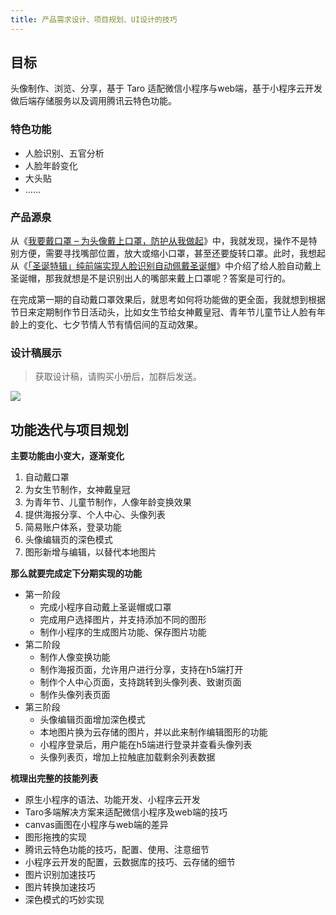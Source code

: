 ```yaml
---
title: 产品需求设计、项目规划、UI设计的技巧
---
```


## 目标

头像制作、浏览、分享，基于 Taro 适配微信小程序与web端，基于小程序云开发做后端存储服务以及调用腾讯云特色功能。

### 特色功能

* 人脸识别、五官分析
* 人脸年龄变化
* 大头贴
* ……

### 产品源泉

从《[我要戴口罩 – 为头像戴上口罩，防护从我做起](https://idealclover.top/archives/602/)》中，我就发现，操作不是特别方便，需要寻找嘴部位置，放大或缩小口罩，甚至还要旋转口罩。此时，我想起从《[「圣诞特辑」纯前端实现人脸识别自动佩戴圣诞帽](https://juejin.im/post/5e02b73fe51d455807699b1f)》中介绍了给人脸自动戴上圣诞帽，那我就想是不是识别出人的嘴部来戴上口罩呢？答案是可行的。

在完成第一期的自动戴口罩效果后，就思考如何将功能做的更全面，我就想到根据节日来定期制作节日活动头，比如女生节给女神戴皇冠、青年节儿童节让人脸有年龄上的变化、七夕节情人节有情侣间的互动效果。


### 设计稿展示

> 获取设计稿，请购买小册后，加群后发送。

![](https://n1image.hjfile.cn/res7/2020/03/28/0e2a38b02aef36e9e1e97d1cbbaa0f87.png)

## 功能迭代与项目规划

<!-- ![](https://n1image.hjfile.cn/res7/2020/03/28/decc6cb6d45e35fb55d8116353359a53.png) -->

**主要功能由小变大，逐渐变化**

1. 自动戴口罩
2. 为女生节制作，女神戴皇冠
3. 为青年节、儿童节制作，人像年龄变换效果
4. 提供海报分享、个人中心、头像列表
5. 简易账户体系，登录功能
6. 头像编辑页的深色模式
7. 图形新增与编辑，以替代本地图片


**那么就要完成定下分期实现的功能**

* 第一阶段
  * 完成小程序自动戴上圣诞帽或口罩
  * 完成用户选择图片，并支持添加不同的图形
  * 制作小程序的生成图片功能、保存图片功能
* 第二阶段
  * 制作人像变换功能
  * 制作海报页面，允许用户进行分享，支持在h5端打开
  * 制作个人中心页面，支持跳转到头像列表、致谢页面
  * 制作头像列表页面
* 第三阶段
  * 头像编辑页面增加深色模式
  * 本地图片换为云存储的图片，并以此来制作编辑图形的功能
  * 小程序登录后，用户能在h5端进行登录并查看头像列表
  * 头像列表页，增加上拉触底加载剩余列表数据

**梳理出完整的技能列表**

* 原生小程序的语法、功能开发、小程序云开发
* Taro多端解决方案来适配微信小程序及web端的技巧
* canvas画图在小程序与web端的差异
* 图形拖拽的实现
* 腾讯云特色功能的技巧，配置、使用、注意细节
* 小程序云开发的配置，云数据库的技巧、云存储的细节
* 图片识别加速技巧
* 图片转换加速技巧
* 深色模式的巧妙实现




